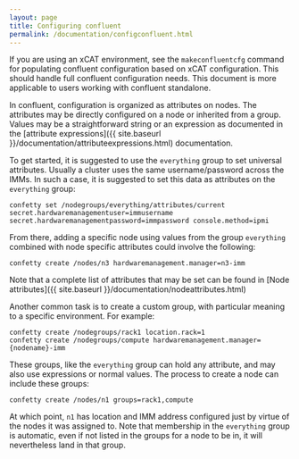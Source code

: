 ```yaml
---
layout: page
title: Configuring confluent
permalink: /documentation/configconfluent.html
---
```


If you are using an xCAT environment, see the `makeconfluentcfg` command for populating
confluent configuration based on xCAT configuration.  This should handle full confluent
configuration needs.  This document is more applicable to users working with confluent
standalone.


In confluent, configuration is organized as attributes on nodes.  The 
attributes may be directly configured on a node or inherited from a group.
Values may be a straightforward string or an expression as documented in 
the [attribute expressions]({{ site.baseurl }}/documentation/attributeexpressions.html)
documentation.

To get started, it is suggested to use the `everything` group to set universal attributes.
Usually a cluster uses the same username/password across the IMMs.  In such a case, it is
suggested to set this data as attributes on the `everything` group:

	confetty set /nodegroups/everything/attributes/current secret.hardwaremanagementuser=immusername secret.hardwaremanagementpassword=immpassword console.method=ipmi

From there, adding a specific node using values from the group `everything` combined with node specific attributes could involve the following:

	confetty create /nodes/n3 hardwaremanagement.manager=n3-imm

Note that a complete list of attributes that may be set can be found  in [Node attributes]({{ site.baseurl }}/documentation/nodeattributes.html)


Another common task is to create a custom group, with particular meaning to a specific environment.  For example:

	confetty create /nodegroups/rack1 location.rack=1
	confetty create /nodegroups/compute hardwaremanagement.manager={nodename}-imm

These groups, like the `everything` group can hold any attribute, and may also use expressions or normal values.  The process to create a node can include these groups:

	confetty create /nodes/n1 groups=rack1,compute

At which point, `n1` has location and IMM address configured just by virtue of the nodes it was assigned to.  Note that membership in
the `everything` group is automatic, even if not listed in the groups for a node to be in, it will nevertheless land in that group.



